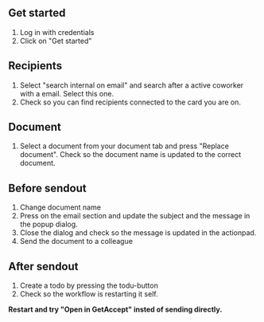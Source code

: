 ## Get started
1. Log in with credentials
2. Click on "Get started"

## Recipients
1. Select "search internal on email" and search after a active coworker with a email. Select this one.
2. Check so you can find recipients connected to the card you are on.

## Document
1. Select a document from your document tab and press "Replace document". Check so the document name is updated to the correct document.

## Before sendout
1. Change document name
2. Press on the email section and update the subject and the message in the popup dialog.
3. Close the dialog and check so the message is updated in the actionpad.
4. Send the document to a colleague

## After sendout
1. Create a todo by pressing the todu-button
2. Check so the workflow is restarting it self.


**Restart and try "Open in GetAccept" insted of sending directly.**

